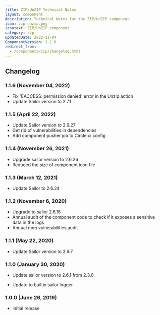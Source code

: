 ```yaml
---
title: ZIP/UnZIP Technical Notes
layout: component
description: Technical Notes for the ZIP/UnZIP component.
icon: zip-unzip.png
icontext: ZIP/UnZIP component
category: zip
updatedDate: 2022-11-04
ComponentVersion: 1.1.6
redirect_from:
  - /components/zip/changelog.html
---
```


## Changelog

### 1.1.6 (November 04, 2022)

* Fix 'EACCESS: permission denied' error in the Unzip action
* Update Sailor version to 2.7.1

### 1.1.5 (April 22, 2022)

* Update Sailor version to 2.6.27
* Get rid of vulnerabilities in dependencies
* Add component pusher job to Circle.ci config

### 1.1.4 (November 26, 2021)

* Upgrade sailor version to 2.6.26
* Reduced the size of component icon file

### 1.1.3 (March 12, 2021)

* Update Sailor to 2.6.24

### 1.1.2 (November 6, 2020)

* Upgrade to sailor 2.6.18
* Annual audit of the component code to check if it exposes a sensitive data in the logs
* Annual npm vulnerabilities audit

### 1.1.1 (May 22, 2020)

* Update Sailor version to 2.6.7

### 1.1.0 (January 30, 2020)

* Update sailor version to 2.6.1 from 2.3.0

* Update to builtin sailor logger

### 1.0.0 (June 26, 2019)

* Initial release

